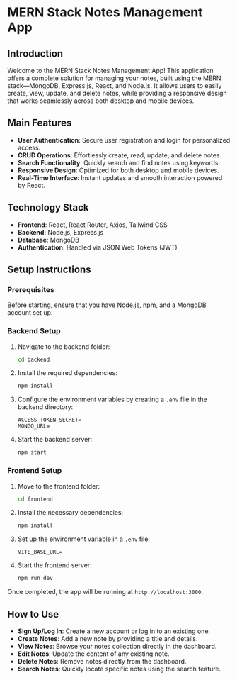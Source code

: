 # MERN Stack Notes Management App

## Introduction

Welcome to the MERN Stack Notes Management App! This application offers a complete solution for managing your notes, built using the MERN stack—MongoDB, Express.js, React, and Node.js. It allows users to easily create, view, update, and delete notes, while providing a responsive design that works seamlessly across both desktop and mobile devices.

## Main Features

- **User Authentication**: Secure user registration and login for personalized access.
- **CRUD Operations**: Effortlessly create, read, update, and delete notes.
- **Search Functionality**: Quickly search and find notes using keywords.
- **Responsive Design**: Optimized for both desktop and mobile devices.
- **Real-Time Interface**: Instant updates and smooth interaction powered by React.

## Technology Stack

- **Frontend**: React, React Router, Axios, Tailwind CSS
- **Backend**: Node.js, Express.js
- **Database**: MongoDB
- **Authentication**: Handled via JSON Web Tokens (JWT)

## Setup Instructions

### Prerequisites

Before starting, ensure that you have Node.js, npm, and a MongoDB account set up.

### Backend Setup

1. Navigate to the backend folder:
    ```bash
    cd backend
    ```
2. Install the required dependencies:
    ```bash
    npm install
    ```
3. Configure the environment variables by creating a `.env` file in the backend directory:
    ```plaintext
    ACCESS_TOKEN_SECRET= 
    MONGO_URL= 
    ```
4. Start the backend server:
    ```bash
    npm start
    ```

### Frontend Setup

1. Move to the frontend folder:
    ```bash
    cd frontend
    ```
2. Install the necessary dependencies:
    ```bash
    npm install
    ```
3. Set up the environment variable in a `.env` file:
    ```plaintext
    VITE_BASE_URL= 
    ```
4. Start the frontend server:
    ```bash
    npm run dev
    ```

Once completed, the app will be running at `http://localhost:3000`.

## How to Use

- **Sign Up/Log In**: Create a new account or log in to an existing one.
- **Create Notes**: Add a new note by providing a title and details.
- **View Notes**: Browse your notes collection directly in the dashboard.
- **Edit Notes**: Update the content of any existing note.
- **Delete Notes**: Remove notes directly from the dashboard.
- **Search Notes**: Quickly locate specific notes using the search feature.

